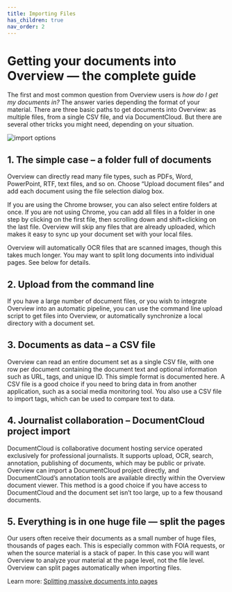 ```yaml
---
title: Importing Files
has_children: true
nav_order: 2
---
```


# Getting your documents into Overview — the complete guide

The first and most common question from Overview users is _how do I get my documents in?_ The answer varies depending the format of your material. There are three basic paths to get documents into Overview: as multiple files, from a single CSV file, and via DocumentCloud. But there are several other tricks you might need, depending on your situation.

![import options](/wp-content/uploads/2013/12/Create-a-document-set.png)

## 1. The simple case – a folder full of documents

Overview can directly read many file types, such as PDFs, Word, PowerPoint, RTF, text files, and so on. Choose “Upload document files” and add each document using the file selection dialog box.

If you are using the Chrome browser, you can also select entire folders at once. If you are not using Chrome, you can add all files in a folder in one step by clicking on the first file, then scrolling down and shift+clicking on the last file. Overview will  skip any files that are already uploaded, which makes it easy to sync up your document set with your local files.

Overview will automatically OCR files that are scanned images, though this takes much longer. You may want to split long documents into individual pages. See below for details.

## 2. Upload from the command line

If you have a large number of document files, or you wish to integrate Overview into an automatic pipeline, you can use the command line upload script to get files into Overview, or automatically synchronize a local directory with a document set.

## 3. Documents as data – a CSV file

Overview can read an entire document set as a single CSV file, with one row per document containing the document text and optional information such as URL, tags, and unique ID.  This simple format is documented here. A CSV file is a good choice if you need to bring data in from another application, such as a social media monitoring tool. You also use a CSV file to import tags, which can be used to compare text to data.

## 4. Journalist collaboration – DocumentCloud project import

DocumentCloud is collaborative document hosting service operated exclusively for professional journalists. It supports upload, OCR, search, annotation, publishing of documents, which may be public or private. Overview can import a DocumentCloud project directly, and DocumentCloud’s annotation tools are available directly within the Overview document viewer. This method is a good choice if you have access to DocumentCloud and the document set isn’t too large, up to a few thousand documents.

## 5. Everything is in one huge file — split the pages

Our users often receive their documents as a small number of huge files, thousands of pages each. This is especially common with FOIA requests, or when the source material is a stack of paper. In this case you will want Overview to analyze your material at the page level, not the file level. Overview can split pages automatically when importing files.

Learn more: [Splitting massive documents into pages](/docs/ingest/split-by-page)
